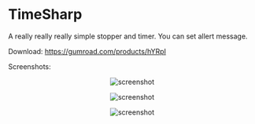 # TimeSharp
A really really really simple stopper and timer.
You can set allert message.

Download:
https://gumroad.com/products/hYRpI

Screenshots:

<p align="center">
<img alt="screenshot" src="https://github.com/bycym/TimeSharp/tree/master/Screenshots/Timer-Stopper.png">
</p>

<p align="center">
<img alt="screenshot" src="https://github.com/bycym/TimeSharp/tree/master/Screenshots/Timer.png">
</p>

<p align="center">
<img alt="screenshot" src="https://github.com/bycym/TimeSharp/tree/master/Screenshots/Stopper.png">
</p>
